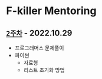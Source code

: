 # **F-killer Mentoring**

## [**`2주차`**](1029_2차_멘토링_자료.md) - 2022.10.29
- 프로그래머스 문제풀이
- 파이썬
    - 자료형
    - 리스트 초기화 방법